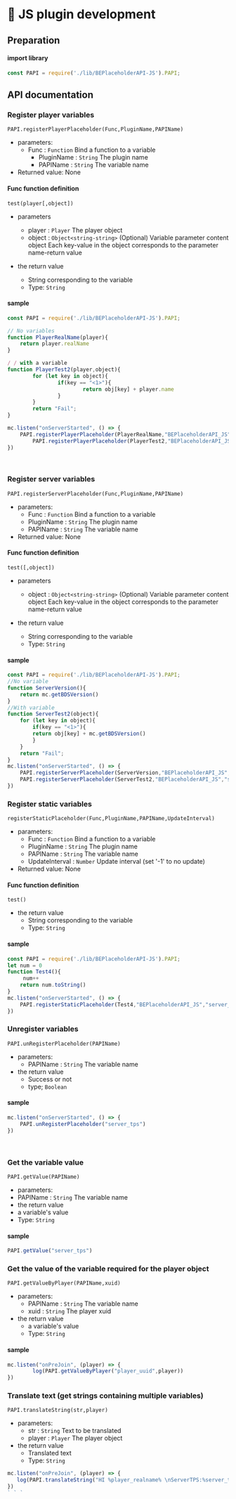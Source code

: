# 📮 JS plugin development

## Preparation
#### import library
```JavaScript
const PAPI = require('./lib/BEPlaceholderAPI-JS').PAPI;
```

## API documentation

### Register player variables

`PAPI.registerPlayerPlaceholder(Func,PluginName,PAPIName)`

- parameters:
  - Func : `Function`
		Bind a function to a variable
	- PluginName : `String`
		The plugin name
	- PAPIName : `String`
		The variable name
- Returned value: None

#### Func function definition
`test(player[,object])`
- parameters
	- player : `Player`
		The player object
	- object : `Object<string-string>`
		(Optional) Variable parameter content object
		Each key-value in the object corresponds to the parameter name-return value

- the return value
	- String corresponding to the variable
	- Type: `String`


#### sample
```JavaScript
const PAPI = require('./lib/BEPlaceholderAPI-JS').PAPI;

// No variables
function PlayerRealName(player){
	return player.realName
}

/ / with a variable
function PlayerTest2(player,object){
		for (let key in object){
				if(key == "<1>"){
						return obj[key] + player.name
				}
		}
		return "Fail";
}

mc.listen("onServerStarted", () => {
    PAPI.registerPlayerPlaceholder(PlayerRealName,"BEPlaceholderAPI_JS","player_test_realname")
		PAPI.registerPlayerPlaceholder(PlayerTest2,"BEPlaceholderAPI_JS","player_test_<1>")
})
```

<br>


### Register server variables

`PAPI.registerServerPlaceholder(Func,PluginName,PAPIName)`

- parameters:
	- Func : `Function`
		Bind a function to a variable
	- PluginName : `String`
		The plugin name
	- PAPIName : `String`
		The variable name
- Returned value: None

#### Func function definition
`test([,object])`
- parameters
	- object : `Object<string-string>`</string-string>
		(Optional) Variable parameter content object
		Each key-value in the object corresponds to the parameter name-return value

- the return value
	- String corresponding to the variable
	- Type: `String`


#### sample
```JavaScript
const PAPI = require('./lib/BEPlaceholderAPI-JS').PAPI;
//No variable
function ServerVersion(){
    return mc.getBDSVersion()
}
//With variable
function ServerTest2(object){
    for (let key in object){
        if(key == "<1>"){
        return obj[key] + mc.getBDSVersion()
        }
    }
    return "Fail";
}
mc.listen("onServerStarted", () => {
    PAPI.registerServerPlaceholder(ServerVersion,"BEPlaceholderAPI_JS","server_version_test")
    PAPI.registerServerPlaceholder(ServerTest2,"BEPlaceholderAPI_JS","server_test_<1>")
})
```




### Register static variables

`registerStaticPlaceholder(Func,PluginName,PAPIName,UpdateInterval)`

- parameters:
	- Func : `Function`
		Bind a function to a variable
	- PluginName : `String`
		The plugin name
	- PAPIName : `String`
		The variable name
	- UpdateInterval : `Number`
		Update interval (set '-1' to no update)
- Returned value: None

#### Func function definition
`test()`
- the return value
	- String corresponding to the variable
	- Type: `String`

#### sample
```JavaScript
const PAPI = require('./lib/BEPlaceholderAPI-JS').PAPI;
let num = 0
function Test4(){
     num++
    return num.toString()
}
mc.listen("onServerStarted", () => {
    PAPI.registerStaticPlaceholder(Test4,"BEPlaceholderAPI_JS","server_test4",50)
})
```




### Unregister variables

`PAPI.unRegisterPlaceholder(PAPIName)`
- parameters:
	- PAPIName : `String`
		The variable name
- the return value
	- Success or not
	- type; `Boolean`

#### sample
```JavaScript
mc.listen("onServerStarted", () => {
    PAPI.unRegisterPlaceholder("server_tps")
})
```

<br>


### Get the variable value

`PAPI.getValue(PAPIName)`

- parameters:
- PAPIName : `String`
The variable name
- the return value
- a variable's value
- Type: `String`

#### sample
```JavaScript
PAPI.getValue("server_tps")
```




### Get the value of the variable required for the player object

`PAPI.getValueByPlayer(PAPIName,xuid)`

- parameters:
	- PAPIName : `String`
		The variable name
	- xuid : `String`
		The player xuid
- the return value
	- a variable's value
	- Type: `String`

#### sample
```JavaScript
mc.listen("onPreJoin", (player) => {
		log(PAPI.getValueByPlayer("player_uuid",player))
})
```




### Translate text (get strings containing multiple variables)

`PAPI.translateString(str,player)`
- parameters:
	- str : `String`
		Text to be translated
	- player : `Player`
		The player object
- the return value
	- Translated text
	- Type: `String`

```JavaScript
mc.listen("onPreJoin", (player) => {
   log(PAPI.translateString("HI %player_realname% \nServerTPS:%server_tps%",player))
})
` ` `

